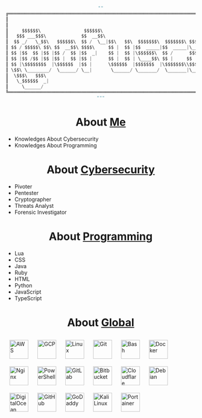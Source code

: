 <div align="center">

```python
""
╔══════════════════════════════════════════════════════════════════════════════════════════════════╗
║                                                                                                  ║
║                                                                                                  ║
║     $$$$$$\                $$$$$$\                                               $$\             ║
║   $$$ ___$$$\             $$  __$$\                                              $$ |            ║
║  $$ _/   \_$$\   $$$$$$\  $$ /  \__|$$\   $$\  $$$$$$$\  $$$$$$$\ $$$$$$\   $$$$$$$ | $$$$$$\     ║ 
║ $$ / $$$$$\ $$\ $$  __$$\ $$$$\     $$ |  $$ |$$  _____|$$  _____|\____$$\ $$  __$$ | \____$$\   ║
║ $$ |$$  $$ |$$ |$$ /  $$ |$$  _|    $$ |  $$ |\$$$$$$\  $$ /      $$$$$$$ |$$ /  $$ | $$$$$$$ |  ║
║ $$ |$$ /$$ |$$ |$$ |  $$ |$$ |      $$ |  $$ | \____$$\ $$ |     $$  __$$ |$$ |  $$ |$$  __$$ |  ║
║ $$ |\$$$$$$$$  |\$$$$$$  |$$ |      \$$$$$$  |$$$$$$$  |\$$$$$$$\\$$$$$$$ |\$$$$$$$ |\$$$$$$$ |  ║
║ \$$\ \________/  \______/ \__|       \______/ \_______/  \_______|\_______| \_______| \_______|  ║
║  \$$$\   $$$\                                                                                    ║
║   \_$$$$$$  _|                                                                                   ║
║     \______/                                                                                     ║
╚══════════════════════════════════════════════════════════════════════════════════════════════════╝
"""

```

<h1 align="center">About <a href="https://github.com/ofuscada/">Me</a></h1>
</div>


- Knowledges About Cybersecurity      
- Knowledges About Programming     
</div>
</div>
</div>

<h1 align="center">About <a href="https://www.kali.org/">Cybersecurity</a></h1>
</div>


- Pivoter     
- Pentester     
- Cryptographer    
- Threats Analyst     
- Forensic Investigator     

<h1 align="center">About <a href="https://code.visualstudio.com/">Programming</a></h1>
</div>

- Lua     
- CSS     
- Java     
- Ruby     
- HTML     
- Python     
- JavaScript     
- TypeScript    
</div>
</div>




<h1 align="center">About <a href="https://github.com/ofuscada/">Global</a></h1>
</div>
<a href="https://aws.amazon.com/" target="_blank"><img style="margin: 10px" src="https://profilinator.rishav.dev/skills-assets/amazonwebservices-original-wordmark.svg" alt="AWS" height="50" /></a>  
<a href="https://cloud.google.com/" target="_blank"><img style="margin: 10px" src="https://profilinator.rishav.dev/skills-assets/google_cloud-icon.svg" alt="GCP" height="50" /></a>  
<a href="https://www.linux.org/" target="_blank"><img style="margin: 10px" src="https://profilinator.rishav.dev/skills-assets/linux-original.svg" alt="Linux" height="50" /></a>  
<a href="https://github.com/" target="_blank"><img style="margin: 10px" src="https://profilinator.rishav.dev/skills-assets/git-scm-icon.svg" alt="Git" height="50" /></a>  
<a href="https://www.gnu.org/software/bash/" target="_blank"><img style="margin: 10px" src="https://profilinator.rishav.dev/skills-assets/gnu_bash-icon.svg" alt="Bash" height="50" /></a>  
<a href="https://www.docker.com/" target="_blank"><img style="margin: 10px" src="https://profilinator.rishav.dev/skills-assets/docker-original-wordmark.svg" alt="Docker" height="50" /></a>  
<a href="https://www.nginx.com/" target="_blank"><img style="margin: 10px" src="https://profilinator.rishav.dev/skills-assets/nginx-original.svg" alt="Nginx" height="50" /></a>  
<a href="https://docs.microsoft.com/en-us/powershell/" target="_blank"><img style="margin: 10px" src="https://profilinator.rishav.dev/skills-assets/powershell.png" alt="PowerShell" height="50" /></a>  
<a href="https://about.gitlab.com/" target="_blank"><img style="margin: 10px" src="https://profilinator.rishav.dev/skills-assets/gitlab.svg" alt="GitLab" height="50" /></a>  
<a href="https://www.Bitbucket.com/" target="_blank"><img style="margin: 10px" src="https://cdn.simpleicons.org/Bitbucket/#0052CC" alt="Bitbucket" height="50" /></a>
<a href="https://www.Cloudflare.com/" target="_blank"><img style="margin: 10px" src="https://cdn.simpleicons.org/Cloudflare/#F38020" alt="Cloudflare" height="50" /></a>
<a href="https://www.Debian.com/" target="_blank"><img style="margin: 10px" src="https://cdn.simpleicons.org/Debian/#A81D33" alt="Debian" height="50" /></a>
<a href="https://www.DigitalOcean.com/" target="_blank"><img style="margin: 10px" src="https://cdn.simpleicons.org/DigitalOcean/#0080FF" alt="DigitalOcean" height="50" /></a>
<a href="https://www.GitHub.com/" target="_blank"><img style="margin: 10px" src="https://cdn.simpleicons.org/GitHub/#181717" alt="GitHub" height="50" /></a>
<a href="https://www.GoDaddy.com/" target="_blank"><img style="margin: 10px" src="https://cdn.simpleicons.org/GoDaddy/#1BDBDB" alt="GoDaddy" height="50" /></a>
<a href="https://www.kali.org/" target="_blank"><img style="margin: 10px" src="https://cdn.simpleicons.org/kalilinux/#557C94" alt="Kali Linux" height="50" /></a>
<a href="https://www.Portainer.io/" target="_blank"><img style="margin: 10px" src="https://cdn.simpleicons.org/Portainer/#13BEF9" alt="Portainer" height="50" /></a>


